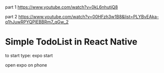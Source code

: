 part 1
https://www.youtube.com/watch?v=0kL6nhutjQ8



part 2
https://www.youtube.com/watch?v=00HFzh3w1B8&list=PLYBvEAka-q1hJuwRPYQPlEBBRm7_qGw_2


# Simple TodoList in React Native


to start type:
expo start

open expo on phone 